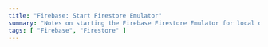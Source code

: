 ```yaml
---
title: "Firebase: Start Firestore Emulator"
summary: "Notes on starting the Firebase Firestore Emulator for local development"
tags: [ "Firebase", "Firestore" ]
---
```



